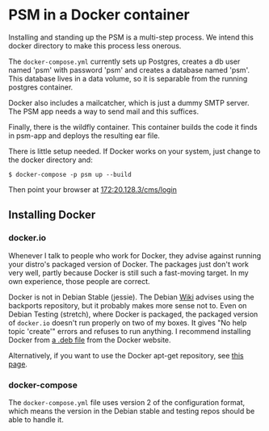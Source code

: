 # PSM in a Docker container

Installing and standing up the PSM is a multi-step process.  We intend
this docker directory to make this process less onerous.

The `docker-compose.yml` currently sets up Postgres, creates a db user
named 'psm' with password 'psm' and creates a database named 'psm'.
This database lives in a data volume, so it is separable from the
running postgres container.

Docker also includes a mailcatcher, which is just a dummy SMTP server.
The PSM app needs a way to send mail and this suffices.

Finally, there is the wildfly container.  This container builds the
code it finds in psm-app and deploys the resulting ear file.

There is little setup needed.  If Docker works on your system, just
change to the docker directory and:

    $ docker-compose -p psm up --build

Then point your browser at
[172:20.128.3/cms/login](http://172:20.128.3/cms/login)
		
## Installing Docker

### docker.io

Whenever I talk to people who work for Docker, they advise against
running your distro's packaged version of Docker.  The packages just
don't work very well, partly because Docker is still such a
fast-moving target.  In my own experience, those people are correct.

Docker is not in Debian Stable (jessie).  The Debian
[Wiki](https://wiki.debian.org/Docker) advises using the backports
repository, but it probably makes more sense not to.  Even on Debian
Testing (stretch), where Docker is packaged, the packaged version of
`docker.io` doesn't run properly on two of my boxes.  It gives "No
help topic 'create'" errors and refuses to run anything.  I recommend
installing Docker from
[a .deb file](https://download.docker.com/linux/debian/dists/stretch/pool/stable/amd64/docker-ce_17.03.1~ce-0~debian-stretch_amd64.deb)
from the Docker website.

Alternatively, if you want to use the Docker apt-get repository, see
[this page](https://docs.docker.com/engine/installation/linux/debian/).

### docker-compose

The `docker-compose.yml` file uses version 2 of the configuration
format, which means the version in the Debian stable and testing repos
should be able to handle it.
